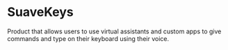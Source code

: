 # SuaveKeys
Product that allows users to use virtual assistants and custom apps to give commands and type on their keyboard using their voice.
